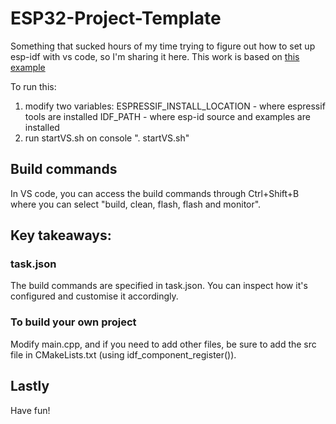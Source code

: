 # ESP32-Project-Template

Something that sucked hours of my time trying to figure out how to set up esp-idf with vs code, so I'm sharing it here. 
This work is based on [this example](https://github.com/VirgiliaBeatrice/esp32-devenv-vscode/blob/master/tutorial.md)

To run this:
1) modify two variables:
    ESPRESSIF_INSTALL_LOCATION - where espressif tools are installed
    IDF_PATH - where esp-id source and examples are installed 
2) run startVS.sh on console ". startVS.sh"

## Build commands
In VS code, you can access the build commands through Ctrl+Shift+B where you can select "build, clean, flash, flash and monitor".

## Key takeaways:
### task.json
The build commands are specified in task.json. You can inspect how it's configured and customise it accordingly. 

### To build your own project
Modify main.cpp, and if you need to add other files, be sure to add the src file in CMakeLists.txt (using idf_component_register()).

## Lastly
Have fun!


